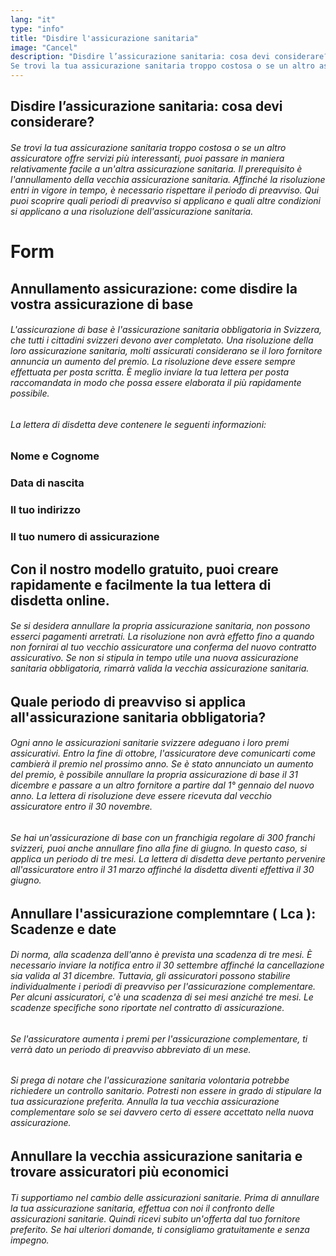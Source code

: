 ```yaml
---
lang: "it"
type: "info"
title: "Disdire l'assicurazione sanitaria"
image: "Cancel"
description: "Disdire l’assicurazione sanitaria: cosa devi considerare?
Se trovi la tua assicurazione sanitaria troppo costosa o se un altro assicuratore offre servizi più interessanti, puoi passare in maniera relativamente facile a un'altra assicurazione sanitaria. Il prerequisito è l'annullamento della vecchia assicurazione sanitaria. Affinché la risoluzione entri in vigore in tempo, è necessario rispettare il periodo di preavviso. Qui puoi scoprire quali periodi di preavviso si applicano e quali altre condizioni si applicano a una risoluzione dell'assicurazione sanitaria."
---
```


## Disdire l’assicurazione sanitaria: cosa devi considerare?

###### Se trovi la tua assicurazione sanitaria troppo costosa o se un altro assicuratore offre servizi più interessanti, puoi passare in maniera relativamente facile a un'altra assicurazione sanitaria. Il prerequisito è l'annullamento della vecchia assicurazione sanitaria. Affinché la risoluzione entri in vigore in tempo, è necessario rispettare il periodo di preavviso. Qui puoi scoprire quali periodi di preavviso si applicano e quali altre condizioni si applicano a una risoluzione dell'assicurazione sanitaria.

# Form

## Annullamento assicurazione: come disdire la vostra assicurazione di base

###### L'assicurazione di base è l'assicurazione sanitaria obbligatoria in Svizzera, che tutti i cittadini svizzeri devono aver completato. Una risoluzione della loro assicurazione sanitaria, molti assicurati considerano se il loro fornitore annuncia un aumento del premio. La risoluzione deve essere sempre effettuata per posta scritta. È meglio inviare la tua lettera per posta raccomandata in modo che possa essere elaborata il più rapidamente possibile.

###### La lettera di disdetta deve contenere le seguenti informazioni:

### Nome e Cognome

### Data di nascita

### Il tuo indirizzo

### Il tuo numero di assicurazione

## Con il nostro modello gratuito, puoi creare rapidamente e facilmente la tua lettera di disdetta online.

###### Se si desidera annullare la propria assicurazione sanitaria, non possono esserci pagamenti arretrati. La risoluzione non avrà effetto fino a quando non fornirai al tuo vecchio assicuratore una conferma del nuovo contratto assicurativo. Se non si stipula in tempo utile una nuova assicurazione sanitaria obbligatoria, rimarrà valida la vecchia assicurazione sanitaria.

## Quale periodo di preavviso si applica all'assicurazione sanitaria obbligatoria?

###### Ogni anno le assicurazioni sanitarie svizzere adeguano i loro premi assicurativi. Entro la fine di ottobre, l'assicuratore deve comunicarti come cambierà il premio nel prossimo anno. Se è stato annunciato un aumento del premio, è possibile annullare la propria assicurazione di base il 31 dicembre e passare a un altro fornitore a partire dal 1° gennaio del nuovo anno. La lettera di risoluzione deve essere ricevuta dal vecchio assicuratore entro il 30 novembre.

###### Se hai un'assicurazione di base con un franchigia regolare di 300 franchi svizzeri, puoi anche annullare fino alla fine di giugno. In questo caso, si applica un periodo di tre mesi. La lettera di disdetta deve pertanto pervenire all'assicuratore entro il 31 marzo affinché la disdetta diventi effettiva il 30 giugno.

## Annullare l'assicurazione complemntare ( Lca ): Scadenze e date

###### Di norma, alla scadenza dell'anno è prevista una scadenza di tre mesi. È necessario inviare la notifica entro il 30 settembre affinché la cancellazione sia valida al 31 dicembre. Tuttavia, gli assicuratori possono stabilire individualmente i periodi di preavviso per l'assicurazione complementare. Per alcuni assicuratori, c'è una scadenza di sei mesi anziché tre mesi. Le scadenze specifiche sono riportate nel contratto di assicurazione.

###### Se l'assicuratore aumenta i premi per l'assicurazione complementare, ti verrà dato un periodo di preavviso abbreviato di un mese.

###### Si prega di notare che l'assicurazione sanitaria volontaria potrebbe richiedere un controllo sanitario. Potresti non essere in grado di stipulare la tua assicurazione preferita. Annulla la tua vecchia assicurazione complementare solo se sei davvero certo di essere accettato nella nuova assicurazione.

## Annullare la vecchia assicurazione sanitaria e trovare assicuratori più economici

###### Ti supportiamo nel cambio delle assicurazioni sanitarie. Prima di annullare la tua assicurazione sanitaria, effettua con noi il confronto delle assicurazioni sanitarie. Quindi ricevi subito un'offerta dal tuo fornitore preferito. Se hai ulteriori domande, ti consigliamo gratuitamente e senza impegno.
